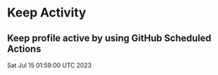 # Keep Activity 
Keep profile active by using GitHub Scheduled Actions
--- 
Sat Jul 15 01:59:00 UTC 2023